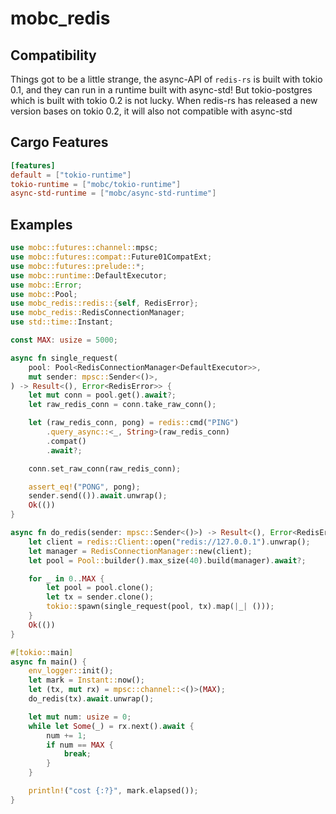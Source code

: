 # mobc_redis

## Compatibility

Things got to be a little strange, the async-API of `redis-rs` is built with tokio 0.1, and they can run in a runtime built with async-std! But tokio-postgres which is built with tokio 0.2  is not lucky. When redis-rs has released a new version bases on tokio 0.2, it will also not compatible with async-std

## Cargo Features

```toml
[features]
default = ["tokio-runtime"]
tokio-runtime = ["mobc/tokio-runtime"]
async-std-runtime = ["mobc/async-std-runtime"]
```

## Examples

```rust
use mobc::futures::channel::mpsc;
use mobc::futures::compat::Future01CompatExt;
use mobc::futures::prelude::*;
use mobc::runtime::DefaultExecutor;
use mobc::Error;
use mobc::Pool;
use mobc_redis::redis::{self, RedisError};
use mobc_redis::RedisConnectionManager;
use std::time::Instant;

const MAX: usize = 5000;

async fn single_request(
    pool: Pool<RedisConnectionManager<DefaultExecutor>>,
    mut sender: mpsc::Sender<()>,
) -> Result<(), Error<RedisError>> {
    let mut conn = pool.get().await?;
    let raw_redis_conn = conn.take_raw_conn();

    let (raw_redis_conn, pong) = redis::cmd("PING")
        .query_async::<_, String>(raw_redis_conn)
        .compat()
        .await?;

    conn.set_raw_conn(raw_redis_conn);

    assert_eq!("PONG", pong);
    sender.send(()).await.unwrap();
    Ok(())
}

async fn do_redis(sender: mpsc::Sender<()>) -> Result<(), Error<RedisError>> {
    let client = redis::Client::open("redis://127.0.0.1").unwrap();
    let manager = RedisConnectionManager::new(client);
    let pool = Pool::builder().max_size(40).build(manager).await?;

    for _ in 0..MAX {
        let pool = pool.clone();
        let tx = sender.clone();
        tokio::spawn(single_request(pool, tx).map(|_| ()));
    }
    Ok(())
}

#[tokio::main]
async fn main() {
    env_logger::init();
    let mark = Instant::now();
    let (tx, mut rx) = mpsc::channel::<()>(MAX);
    do_redis(tx).await.unwrap();

    let mut num: usize = 0;
    while let Some(_) = rx.next().await {
        num += 1;
        if num == MAX {
            break;
        }
    }

    println!("cost {:?}", mark.elapsed());
}

```